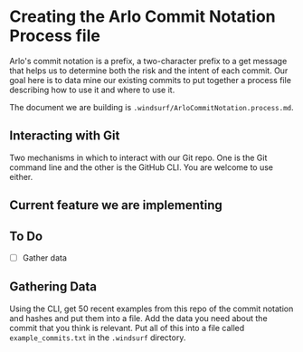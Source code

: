 # Creating the Arlo Commit Notation Process file
Arlo's commit notation is a prefix, a two-character prefix to a get message that helps us to determine both the risk and the intent of each commit. Our goal here is to data mine our existing commits to put together a process file describing how to use it and where to use it.

The document we are building is `.windsurf/ArloCommitNotation.process.md`.

## Interacting with Git
Two mechanisms in which to interact with our Git repo. One is the Git command line and the other is the GitHub CLI. You are welcome to use either.

## Current feature we are implementing

## To Do
- [ ] Gather data

## Gathering Data
Using the CLI, get 50 recent examples from this repo of the commit notation and hashes and put them into a file. Add the data you need about the commit that you think is relevant. Put all of this into a file called `example_commits.txt` in the `.windsurf` directory.